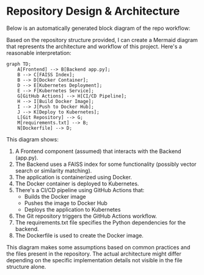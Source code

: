 # Repository Design & Architecture

Below is an automatically generated block diagram of the repo workflow:

Based on the repository structure provided, I can create a Mermaid diagram that represents the architecture and workflow of this project. Here's a reasonable interpretation:

```mermaid
graph TD;
    A[Frontend] --> B[Backend app.py];
    B --> C[FAISS Index];
    B --> D[Docker Container];
    D --> E[Kubernetes Deployment];
    E --> F[Kubernetes Service];
    G[GitHub Actions] --> H[CI/CD Pipeline];
    H --> I[Build Docker Image];
    I --> J[Push to Docker Hub];
    J --> K[Deploy to Kubernetes];
    L[Git Repository] --> G;
    M[requirements.txt] --> B;
    N[Dockerfile] --> D;
```

This diagram shows:

1. A Frontend component (assumed) that interacts with the Backend (app.py).
2. The Backend uses a FAISS index for some functionality (possibly vector search or similarity matching).
3. The application is containerized using Docker.
4. The Docker container is deployed to Kubernetes.
5. There's a CI/CD pipeline using GitHub Actions that:
   - Builds the Docker image
   - Pushes the image to Docker Hub
   - Deploys the application to Kubernetes
6. The Git repository triggers the GitHub Actions workflow.
7. The requirements.txt file specifies the Python dependencies for the backend.
8. The Dockerfile is used to create the Docker image.

This diagram makes some assumptions based on common practices and the files present in the repository. The actual architecture might differ depending on the specific implementation details not visible in the file structure alone.